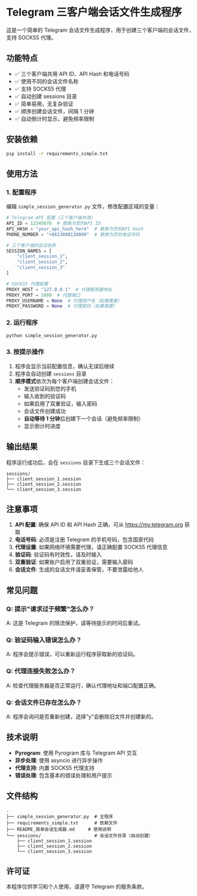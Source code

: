 # Telegram 三客户端会话文件生成程序

这是一个简单的 Telegram 会话文件生成程序，用于创建三个客户端的会话文件，支持 SOCKS5 代理。

## 功能特点

- ✅ 三个客户端共用 API ID、API Hash 和电话号码
- ✅ 使用不同的会话文件名称
- ✅ 支持 SOCKS5 代理
- ✅ 自动创建 sessions 目录
- ✅ 简单易用，无复杂验证
- ✅ 顺序创建会话文件，间隔 1 分钟
- ✅ 自动倒计时显示，避免频率限制

## 安装依赖

```bash
pip install -r requirements_simple.txt
```

## 使用方法

### 1. 配置程序

编辑 `simple_session_generator.py` 文件，修改配置区域的变量：

```python
# Telegram API 配置（三个客户端共用）
API_ID = 12345678  # 替换为您的API ID
API_HASH = "your_api_hash_here"  # 替换为您的API Hash
PHONE_NUMBER = "+8613800138000"  # 替换为您的电话号码

# 三个客户端的会话名称
SESSION_NAMES = [
    "client_session_1",
    "client_session_2",
    "client_session_3"
]

# SOCKS5 代理配置
PROXY_HOST = "127.0.0.1"  # 代理服务器地址
PROXY_PORT = 1080  # 代理端口
PROXY_USERNAME = None  # 代理用户名（如果需要）
PROXY_PASSWORD = None  # 代理密码（如果需要）
```

### 2. 运行程序

```bash
python simple_session_generator.py
```

### 3. 按提示操作

1. 程序会显示当前配置信息，确认无误后继续
2. 程序会自动创建 `sessions` 目录
3. **顺序模式**依次为每个客户端创建会话文件：
   - 发送验证码到您的手机
   - 输入收到的验证码
   - 如果启用了双重验证，输入密码
   - 会话文件创建成功
   - **自动等待 1 分钟**后创建下一个会话（避免频率限制）
   - 显示倒计时进度

## 输出结果

程序运行成功后，会在 `sessions` 目录下生成三个会话文件：

```
sessions/
├── client_session_1.session
├── client_session_2.session
└── client_session_3.session
```

## 注意事项

1. **API 配置**: 确保 API ID 和 API Hash 正确，可从 https://my.telegram.org 获取
2. **电话号码**: 必须是注册 Telegram 的手机号码，包含国家代码
3. **代理设置**: 如果网络环境需要代理，请正确配置 SOCKS5 代理信息
4. **验证码**: 验证码有时效性，请及时输入
5. **双重验证**: 如果账户启用了双重验证，需要输入密码
6. **会话文件**: 生成的会话文件请妥善保管，不要泄露给他人

## 常见问题

### Q: 提示"请求过于频繁"怎么办？

A: 这是 Telegram 的限流保护，请等待提示的时间后重试。

### Q: 验证码输入错误怎么办？

A: 程序会提示错误，可以重新运行程序获取新的验证码。

### Q: 代理连接失败怎么办？

A: 检查代理服务器是否正常运行，确认代理地址和端口配置正确。

### Q: 会话文件已存在怎么办？

A: 程序会询问是否重新创建，选择"y"会删除旧文件并创建新的。

## 技术说明

- **Pyrogram**: 使用 Pyrogram 库与 Telegram API 交互
- **异步处理**: 使用 asyncio 进行异步操作
- **代理支持**: 内置 SOCKS5 代理支持
- **错误处理**: 包含基本的错误处理和用户提示

## 文件结构

```
.
├── simple_session_generator.py  # 主程序
├── requirements_simple.txt      # 依赖文件
├── README_简单会话生成器.md     # 使用说明
└── sessions/                    # 会话文件目录（自动创建）
    ├── client_session_1.session
    ├── client_session_2.session
    └── client_session_3.session
```

## 许可证

本程序仅供学习和个人使用，请遵守 Telegram 的服务条款。
